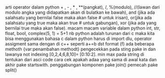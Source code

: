 arti operator dalam python
    + , - , * , **(pangkat), /, %(modulo), //(lawan dari modulo angka yang didapatkan akan di bulatkan ke bawah), and (jika ada salahsatu yang bernilai false maka akan false # untuk irisan), or(jika ada salahsatu yang true maka akan true # untuk gabungan), xor (jika ada yang bernilai true maka akan false). 
macam macam variable dalam python int, str, float, bool, complex(5, 1) = 5+1
nb python adalah turunan dari c maka kita bisa menggunakan bahasa c dalam python harus di import dlu, 
operator assigment sama dengan di c++ seperti a+=b dst
format (f) ada beberapa methoth {var:penambahan methodt}
pengecekkan pada sting pake in dan lawanya not indexing [0,2,4,6,8,10]= [0:10:2]. min max pada string di tentukan dari asci code
cara cek apakah adaa yang sama di awal kata dan akhir pake startswith. penggabungan komponen pake join() pemecah pake split()